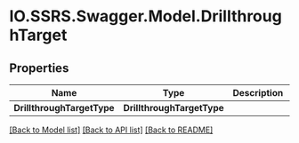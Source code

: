 # IO.SSRS.Swagger.Model.DrillthroughTarget
## Properties

Name | Type | Description | Notes
------------ | ------------- | ------------- | -------------
**DrillthroughTargetType** | **DrillthroughTargetType** |  | [optional] 

[[Back to Model list]](../README.md#documentation-for-models) [[Back to API list]](../README.md#documentation-for-api-endpoints) [[Back to README]](../README.md)


